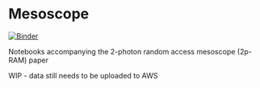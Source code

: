 # Mesoscope

[![Binder](http://mybinder.org/badge.svg)](http://mybinder.org/repo/sofroniewn/2p-RAM)

Notebooks accompanying the 2-photon random access mesoscope (2p-RAM) paper

WIP - data still needs to be uploaded to AWS